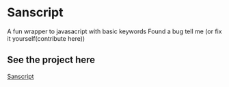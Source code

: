# Sanscript

A fun wrapper to javasacript with basic keywords 
Found a bug tell me (or fix it yourself(contribute here))
## See the project here
[Sanscript](https://sanscriptbhasha.netlify.app)
